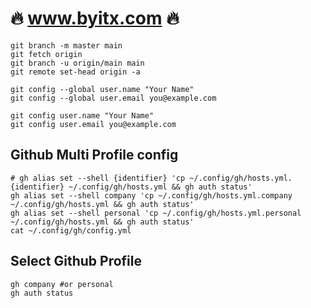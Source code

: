 # :fire: www.byitx.com :fire:

```shell
git branch -m master main
git fetch origin
git branch -u origin/main main
git remote set-head origin -a
```

```shell
git config --global user.name "Your Name"
git config --global user.email you@example.com
```

```shell
git config user.name "Your Name"
git config user.email you@example.com
```

## Github Multi Profile config
```
# gh alias set --shell {identifier} 'cp ~/.config/gh/hosts.yml.{identifier} ~/.config/gh/hosts.yml && gh auth status'
gh alias set --shell company 'cp ~/.config/gh/hosts.yml.company ~/.config/gh/hosts.yml && gh auth status'
gh alias set --shell personal 'cp ~/.config/gh/hosts.yml.personal ~/.config/gh/hosts.yml && gh auth status'
cat ~/.config/gh/config.yml
```

## Select Github Profile
```
gh company #or personal
gh auth status
```

